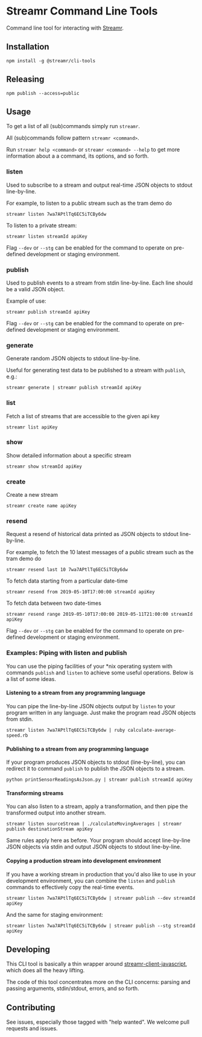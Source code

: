 # Streamr Command Line Tools

Command line tool for interacting with [Streamr](https://www.streamr.com).

## Installation

```
npm install -g @streamr/cli-tools
```

## Releasing

```
npm publish --access=public
```

## Usage
To get a list of all (sub)commands simply run `streamr`.

All (sub)commands follow pattern `streamr <command>`.

Run `streamr help <command>` or `streamr <command> --help` to get more information about a a command, its options, and
so forth.

### listen
Used to subscribe to a stream and output real-time JSON objects to stdout line-by-line.

For example, to listen to a public stream such as the tram demo do
```
streamr listen 7wa7APtlTq6EC5iTCBy6dw
```

To listen to a private stream:

```
streamr listen streamId apiKey
```

Flag `--dev` or `--stg` can be enabled for the command to operate on pre-defined development or staging environment.


###  publish
Used to publish events to a stream from stdin line-by-line. Each line should be a valid JSON object.

Example of use:
```
streamr publish streamId apiKey
```

Flag `--dev` or `--stg` can be enabled for the command to operate on pre-defined development or staging environment.


### generate
Generate random JSON objects to stdout line-by-line.

Useful for generating test data to be published to a stream with `publish`, e.g.:
```
streamr generate | streamr publish streamId apiKey
```

### list
Fetch a list of streams that are accessible to the given api key
```
streamr list apiKey
```

### show
Show detailed information about a specific stream
```
streamr show streamId apiKey
```

### create
Create a new stream
```
streamr create name apiKey
```

### resend
Request a resend of historical data printed as JSON objects to stdout line-by-line.

For example, to fetch the 10 latest messages of a public stream such as the tram demo do
```
streamr resend last 10 7wa7APtlTq6EC5iTCBy6dw
```


To fetch data starting from a particular date-time
```
streamr resend from 2019-05-10T17:00:00 streamId apiKey
```

To fetch data between two date-times
```
streamr resend range 2019-05-10T17:00:00 2019-05-11T21:00:00 streamId apiKey
```

Flag `--dev` or `--stg` can be enabled for the command to operate on pre-defined development or staging environment.


### Examples: Piping with listen and publish

You can use the piping facilities of your *nix operating system with commands `publish` and `listen` to achieve some
useful operations. Below is a list of some ideas.

#### Listening to a stream from any programming language
You can pipe the line-by-line JSON objects output by `listen` to
your program written in any language. Just make the program read JSON objects
from stdin.
```
streamr listen 7wa7APtlTq6EC5iTCBy6dw | ruby calculate-average-speed.rb
```

#### Publishing to a stream from any programming language
If your program produces JSON objects to stdout (line-by-line), you can
redirect it to command `publish` to publish the JSON objects to a stream.
```
python printSensorReadingsAsJson.py | streamr publish streamId apiKey
```

#### Transforming streams
You can also listen to a stream, apply a transformation, and then pipe the
transformed output into another stream.
```
streamr listen sourceStream | ./calculateMovingAverages | streamr publish destinationStream apiKey
```

Same rules apply here as before. Your program should accept line-by-line JSON
objects via stdin and output JSON objects to stdout line-by-line.

#### Copying a production stream into development environment
If you have a working stream in production that you'd also like to use in your
development environment, you can combine the `listen` and `publish` commands to effectively copy
the real-time events.
```
streamr listen 7wa7APtlTq6EC5iTCBy6dw | streamr publish --dev streamId apiKey
```

And the same for staging environment:
```
streamr listen 7wa7APtlTq6EC5iTCBy6dw | streamr publish --stg streamId apiKey
```

## Developing
This CLI tool is basically a thin wrapper around [streamr-client-javascript](https://github.com/streamr-dev/streamr-client-javascript),
which does all the heavy lifting.

The code of this tool concentrates more on the CLI concerns: parsing and
passing arguments, stdin/stdout, errors, and so forth.

## Contributing
See issues, especially those tagged with "help wanted". We welcome pull
requests and issues.
